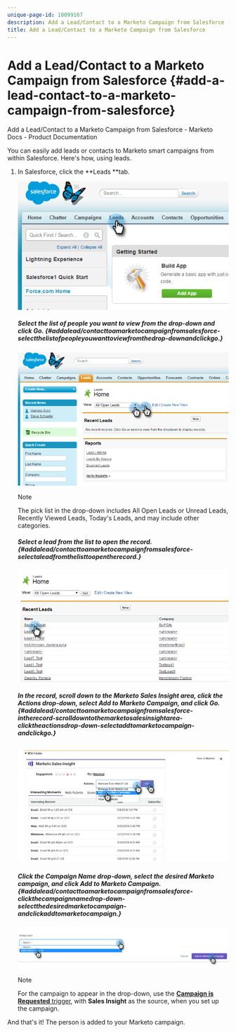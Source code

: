 ```yaml
---
unique-page-id: 10099167
description: Add a Lead/Contact to a Marketo Campaign from Salesforce - Marketo Docs - Product Documentation
title: Add a Lead/Contact to a Marketo Campaign from Salesforce
---
```


# Add a Lead/Contact to a Marketo Campaign from Salesforce {#add-a-lead-contact-to-a-marketo-campaign-from-salesforce}

Add a Lead/Contact to a Marketo Campaign from Salesforce - Marketo Docs - Product Documentation

You can easily add leads or contacts to Marketo smart campaigns from within Salesforce. Here's how, using leads.

1. In Salesforce, click the **Leads **tab.

   ![](assets/image2016-3-22-9-3a18-3a36.png)

   ##### Select the list of people you want to view from the drop-down and click Go. {#addalead/contacttoamarketocampaignfromsalesforce-selectthelistofpeopleyouwanttoviewfromthedrop-downandclickgo.}

   ![](assets/image2016-3-22-9-3a24-3a6.png)

   >[!NOTE]
   >
   >The pick list in the drop-down includes All Open Leads or Unread Leads, Recently Viewed Leads, Today's Leads, and may include other categories.

   ##### Select a lead from the list to open the record. {#addalead/contacttoamarketocampaignfromsalesforce-selectaleadfromthelisttoopentherecord.}

   ![](assets/image2016-5-13-10-3a27-3a2.png)

   ##### In the record, scroll down to the Marketo Sales Insight area, click the Actions drop-down, select Add to Marketo Campaign, and click Go. {#addalead/contacttoamarketocampaignfromsalesforce-intherecord-scrolldowntothemarketosalesinsightarea-clicktheactionsdrop-down-selectaddtomarketocampaign-andclickgo.}

   ![](assets/four.png)

   ##### Click the Campaign Name drop-down, select the desired Marketo campaign, and click Add to Marketo Campaign. {#addalead/contacttoamarketocampaignfromsalesforce-clickthecampaignnamedrop-down-selectthedesiredmarketocampaign-andclickaddtomarketocampaign.}

   ![](assets/five.png)

   >[!NOTE]
   >
   >For the campaign to appear in the drop-down, use the [**Campaign is Requested** trigger](../../../../../../../../welcome-to-marketo-docs/product-docs/core-marketo-concepts/smart-campaigns/using-smart-campaigns/setting-up-a-trigger-smart-campaign-for-sales-using-"campaign-is-requested".md), with **Sales Insight** as the source, when you set up the campaign.

And that's it! The person is added to your Marketo campaign. 